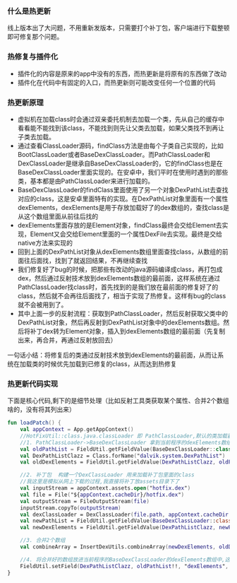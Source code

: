 
### 什么是热更新

线上版本出了大问题，不用重新发版本，只需要打个补丁包，客户端进行下载整顿即可修复那个问题。

### 热修复与插件化

- 插件化的内容是原来的app中没有的东西，而热更新是将原有的东西做了改动
- 插件化在代码中有固定的入口，而热更新则可能改变任何一个位置的代码

### 热更新原理

- 虚拟机在加载class时会通过双亲委托机制去加载一个类，先从自己的缓存中看看能不能找到该class，不能找到则先让父类去加载，如果父类找不到再让子类去加载。
- 通过查看ClassLoader源码，findClass方法是由每个子类自己实现的，比如BootClassLoader或者BaseDexClassLoader。而PathClassLoader和DexClassLoader是继承自BaseDexClassLoader的，它的findClass也是在BaseDexClassLoader里面实现的。在安卓中，我们平时在使用时遇到的那些类，基本都是由PathClassLoader来进行加载的。
- BaseDexClassLoader的findClass里面使用了另一个对象DexPathList去查找对应的class，这是安卓里面特有的实现。在DexPathList对象里面有一个属性dexElements，dexElements是用于存放加载好了的dex数组的，查找class是从这个数组里面从前往后找的
- dexElements里面存放的是Element对象，findClass最终会交给Element去实现，Element又会交给Element里面的一个属性DexFile去实现。最终是交给native方法来实现的
- 回到上面的DexPathList对象从dexElements数组里面查找class，从数组的前面往后面找，找到了就返回结果，不再继续查找
- 我们修复好了bug的时候，把那些有改动的java源码编译成class，再打包成dex，然后通过反射技术放到dexElements数组的最前面，这样系统在通过PathClassLoader找class时，首先找到的是我们放在最前面的修复好了的class，然后就不会再往后面找了，相当于实现了热修复。这样有bug的class就不会被用到了。
- 其中上面一步的反射流程：获取到PathClassLoader，然后反射获取父类中的DexPathList对象，然后再反射到DexPathList对象中的dexElements数组。然后将补丁dex转为Element对象，插入到dexElements数组的最前面（先复制出来，再合并，再通过反射放回去）

一句话小结：将修复后的类通过反射技术放到dexElements的最前面，从而让系统在加载类的时候优先加载到已修复的class，从而达到热修复

### 热更新代码实现

下面是核心代码,剩下的是细节处理（比如反射工具类获取某个属性、合并2个数组啥的，没有将其列出来）

```kotlin
fun loadPatch() {
    val appContext = App.getAppContext()
    //HotFixUtil::class.java.classLoader 即 PathClassLoader,默认的类加载器
    //1. PathClassLoader->BaseDexClassLoader 拿到当前程序的dexElements数组
    val oldPathList = FieldUtil.getFieldValue(BaseDexClassLoader::class.java, HotFixUtil::class.java.classLoader, "pathList")
    val DexPathListClazz = Class.forName("dalvik.system.DexPathList")
    val oldDexElements = FieldUtil.getFieldValue(DexPathListClazz, oldPathList, "dexElements")

    //2. 补丁包  构建一个DexClassLoader 用来加载补丁包里面的class
    //我这里是模拟从网上下载的过程,我直接将补丁放assets目录下了
    val inputStream = appContext.assets.open("hotfix.dex")
    val file = File("${appContext.cacheDir}/hotfix.dex")
    val outputStream = FileOutputStream(file)
    inputStream.copyTo(outputStream)
    val dexClassLoader = DexClassLoader(file.path, appContext.cacheDir.path, null, HotFixUtil::class.java.classLoader)
    val newPathList = FieldUtil.getFieldValue(BaseDexClassLoader::class.java, dexClassLoader, "pathList")
    val newDexElements = FieldUtil.getFieldValue(DexPathListClazz, newPathList, "dexElements")

    //3. 合并2个数组
    val combineArray = InsertDexUtils.combineArray(newDexElements, oldDexElements)

    //4. 将合并好的数组放进当前程序的BaseDexClassLoader的dexElements数组中,这样在找class时就先找到补丁里面的class,热修复成功
    FieldUtil.setField(DexPathListClazz, oldPathList!!, "dexElements", combineArray)
}
```
